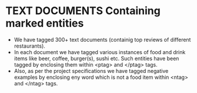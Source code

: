 # TEXT DOCUMENTS Containing marked entities
- We have tagged 300+ text documents (containig top reviews of different restaurants). 
- In each document we have tagged various instances of food and drink items like beer, coffee, burger(s), sushi etc. Such entities have been tagged by enclosing them within \<ptag> and \</ptag> tags. 
- Also, as per the project specifications we have tagged negative examples by enclosing eny word which is not a food item within \<ntag> and \</ntag> tags.

